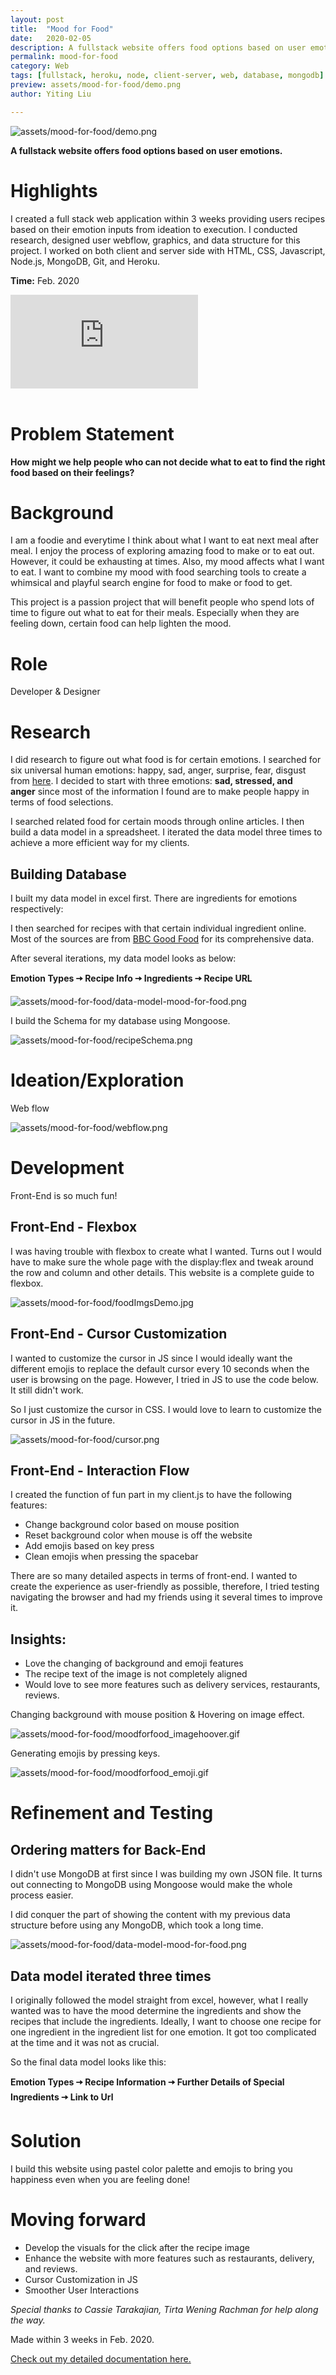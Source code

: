 ```yaml
---
layout: post
title:  "Mood for Food"
date:   2020-02-05
description: A fullstack website offers food options based on user emotions.
permalink: mood-for-food
category: Web
tags: [fullstack, heroku, node, client-server, web, database, mongodb]
preview: assets/mood-for-food/demo.png
author: Yiting Liu 

---
```


![assets/mood-for-food/demo.png](assets/mood-for-food/demo.png)

**A fullstack website offers food options based on user emotions.**

# Highlights

I created a full stack web application within 3 weeks providing users recipes based on their emotion inputs from ideation to execution. I conducted research, designed user webflow, graphics, and data structure for this project. I worked on both client and server side with HTML, CSS, Javascript, Node.js, MongoDB, Git, and Heroku.

**Time:** Feb. 2020

<!-- [https://youtu.be/HgDYBSmwyUM](https://youtu.be/HgDYBSmwyUM) -->


<div class="iframe-container">
 <iframe class="responsive-iframe"   src="https://www.youtube.com/embed/HgDYBSmwyUM" frameborder="0" allow="accelerometer; autoplay; clipboard-write; encrypted-media; gyroscope; picture-in-picture" allowfullscreen></iframe>
</div>

<br>

<!-- [Official Web here](http://mood-for-food.herokuapp.com/)

<div class="iframe-container">
 <iframe class="responsive-iframe"  loading=eager src="http://mood-for-food.herokuapp.com/" frameborder="0"  allowfullscreen></iframe>
</div> -->


# Problem Statement

**How might we help people who can not decide what to eat to find the right food based on their feelings?**

# Background

I am a foodie and everytime I think about what I want to eat next meal after meal. I enjoy the process of exploring amazing food to make or to eat out. However, it could be exhausting at times. Also, my mood affects what I want to eat. I want to combine my mood with food searching tools to create a whimsical and playful search engine for food to make or food to get.

This project is a passion project that will benefit people who spend lots of time to figure out what to eat for their meals. Especially when they are feeling down, certain food can help lighten the mood.

# Role

Developer & Designer

# Research

I did research to figure out what food is for certain emotions. I searched for six universal human emotions: happy, sad, anger, surprise, fear, disgust from [here](https://www.verywellmind.com/an-overview-of-the-types-of-emotions-4163976). I decided to start with three emotions: **sad, stressed, and anger** since most of the information I found are to make people happy in terms of food selections.

I searched related food for certain moods through online articles. I then build a data model in a spreadsheet. I iterated the data model three times to achieve a more efficient way for my clients.

## Building Database

I built my data model in excel first. There are ingredients for emotions respectively:

I then searched for recipes with that certain individual ingredient online. Most of the sources are from [BBC Good Food](https://www.bbcgoodfood.com/recipes) for its comprehensive data.

After several iterations, my data model looks as below:

**Emotion Types 🠦 Recipe Info 🠦 Ingredients 🠦 Recipe URL**
<br  />

![assets/mood-for-food/data-model-mood-for-food.png](assets/mood-for-food/data-model-mood-for-food.png)

I build the Schema for my database using Mongoose.

![assets/mood-for-food/recipeSchema.png](assets/mood-for-food/recipeSchema.png)

# Ideation/Exploration

Web flow

![assets/mood-for-food/webflow.png](assets/mood-for-food/webflow.png)

# Development

Front-End is so much fun!

## Front-End - Flexbox

I was having trouble with flexbox to create what I wanted. Turns out I would have to make sure the whole page with the display:flex and tweak around the row and column and other details. This website is a complete guide to flexbox.

![assets/mood-for-food/foodImgsDemo.jpg](assets/mood-for-food/foodImgsDemo.jpg)

## Front-End - Cursor Customization

I wanted to customize the cursor in JS since I would ideally want the different emojis to replace the default cursor every 10 seconds when the user is browsing on the page. However, I tried in JS to use the code below. It still didn't work.

So I just customize the cursor in CSS. I would love to learn to customize the cursor in JS in the future.

![assets/mood-for-food/cursor.png](assets/mood-for-food/cursor.png)

## Front-End - Interaction Flow

I created the function of fun part in my client.js to have the following features:

- Change background color based on mouse position
- Reset background color when mouse is off the website
- Add emojis based on key press
- Clean emojis when pressing the spacebar

There are so many detailed aspects in terms of front-end. I wanted to create the experience as user-friendly as possible, therefore, I tried testing navigating the browser and had my friends using it several times to improve it.

## Insights:

- Love the changing of background and emoji features
- The recipe text of the image is not completely aligned
- Would love to see more features such as delivery services, restaurants, reviews.

Changing background with mouse position & Hovering on image effect.

![assets/mood-for-food/moodforfood_imagehoover.gif](assets/mood-for-food/moodforfood_imagehoover.gif)

Generating emojis by pressing keys.

![assets/mood-for-food/moodforfood_emoji.gif](assets/mood-for-food/moodforfood_emoji.gif)

# Refinement and Testing

## Ordering matters for Back-End

I didn't use MongoDB at first since I was building my own JSON file. It turns out connecting to MongoDB using Mongoose would make the whole process easier.

I did conquer the part of showing the content with my previous data structure before using any MongoDB, which took a long time.

![assets/mood-for-food/data-model-mood-for-food.png](assets/mood-for-food/data-model-mood-for-food.png)

## Data model iterated three times

I originally followed the model straight from excel, however, what I really wanted was to have the mood determine the ingredients and show the recipes that include the ingredients. Ideally, I want to choose one recipe for one ingredient in the ingredient list for one emotion. It got too complicated at the time and it was not as crucial.

So the final data model looks like this:

**Emotion Types 🠦 Recipe Information 🠦 Further Details of Special Ingredients 🠦 Link to Url**

# Solution

I build this website using pastel color palette and emojis to bring you happiness even when you are feeling done!

# Moving forward

- Develop the visuals for the click after the recipe image
- Enhance the website with more features such as restaurants, delivery, and reviews.
- Cursor Customization in JS
- Smoother User Interactions

*Special thanks to Cassie Tarakajian, Tirta Wening Rachman for help along the way.*

Made within 3 weeks in Feb. 2020.

[Check out my detailed documentation here.](https://github.com/YitingLiu97/mood_for_food)
